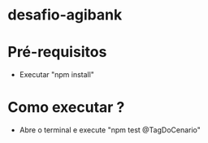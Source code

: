 # desafio-agibank

# Pré-requisitos
- Executar "npm install"

# Como executar ?
- Abre o terminal e execute "npm test @TagDoCenario"